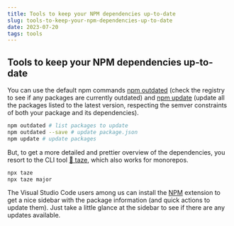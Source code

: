 ```yaml
---
title: Tools to keep your NPM dependencies up-to-date
slug: tools-to-keep-your-npm-dependencies-up-to-date
date: 2023-07-20
tags: tools
---
```


## Tools to keep your NPM dependencies up-to-date

You can use the default npm commands [npm outdated](https://docs.npmjs.com/cli/commands/npm-outdated) (check the registry to see if any packages are currently outdated) and [npm update](https://docs.npmjs.com/cli/commands/npm-update) (update all the packages listed to the latest version, respecting the semver constraints of both your package and its dependencies).

```bash
npm outdated # list packages to update
npm outdated --save # update package.json
npm update # update packages
```

But, to get a more detailed and prettier overview of the dependencies, you resort to the CLI
tool [🥦 taze](https://github.com/antfu/taze), which also works for monorepos.

```bash
npx taze
npx taze major
```

The Visual Studio Code users among us can install the [NPM](https://marketplace.visualstudio.com/items?itemName=idered.npm) extension to get a nice sidebar with the package information (and quick actions to update them). Just take a little glance at the sidebar to see if there are any updates available.

